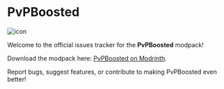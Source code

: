 # PvPBoosted  

![icon](https://cdn.modrinth.com/data/u9efDZ0X/920b137e6111afbc009709d286726fe0be91011e_96.webp)

Welcome to the official issues tracker for the **PvPBoosted** modpack!  

Download the modpack here: [PvPBoosted on Modrinth](https://modrinth.com/project/pvpboosted/).  

Report bugs, suggest features, or contribute to making PvPBoosted even better!
